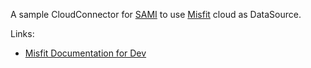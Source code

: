 A sample CloudConnector for [SAMI](https://www.samsungsami.io/) to use [Misfit](https://my.misfit.com) cloud as DataSource.

Links:

* [Misfit Documentation for Dev](https://build.misfit.com/apps)
